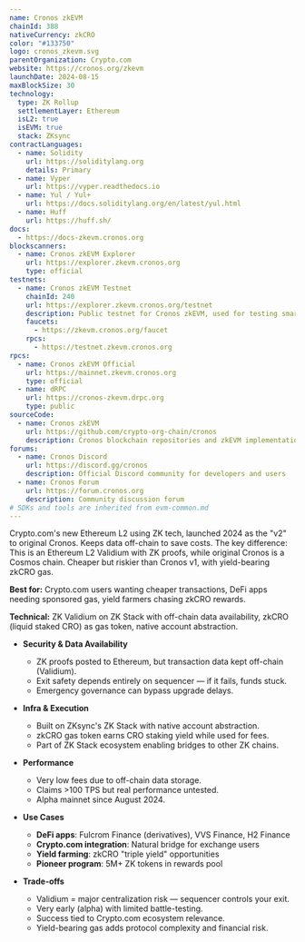 ```yaml
---
name: Cronos zkEVM
chainId: 388
nativeCurrency: zkCRO
color: "#133750"
logo: cronos_zkevm.svg
parentOrganization: Crypto.com
website: https://cronos.org/zkevm
launchDate: 2024-08-15
maxBlockSize: 30
technology:
  type: ZK Rollup
  settlementLayer: Ethereum
  isL2: true
  isEVM: true
  stack: ZKsync
contractLanguages:
  - name: Solidity
    url: https://soliditylang.org
    details: Primary
  - name: Vyper
    url: https://vyper.readthedocs.io
  - name: Yul / Yul+
    url: https://docs.soliditylang.org/en/latest/yul.html
  - name: Huff
    url: https://huff.sh/
docs:
  - https://docs-zkevm.cronos.org
blockscanners:
  - name: Cronos zkEVM Explorer
    url: https://explorer.zkevm.cronos.org
    type: official
testnets:
  - name: Cronos zkEVM Testnet
    chainId: 240
    url: https://explorer.zkevm.cronos.org/testnet
    description: Public testnet for Cronos zkEVM, used for testing smart contracts and dApps before mainnet deployment.
    faucets:
      - https://zkevm.cronos.org/faucet
    rpcs:
      - https://testnet.zkevm.cronos.org
rpcs:
  - name: Cronos zkEVM Official
    url: https://mainnet.zkevm.cronos.org
    type: official
  - name: dRPC
    url: https://cronos-zkevm.drpc.org
    type: public
sourceCode:
  - name: Cronos zkEVM
    url: https://github.com/crypto-org-chain/cronos
    description: Cronos blockchain repositories and zkEVM implementation
forums:
  - name: Cronos Discord
    url: https://discord.gg/cronos
    description: Official Discord community for developers and users
  - name: Cronos Forum
    url: https://forum.cronos.org
    description: Community discussion forum
# SDKs and tools are inherited from evm-common.md
---
```


Crypto.com's new Ethereum L2 using ZK tech, launched 2024 as the "v2" to original Cronos. Keeps data off-chain to save costs.
The key difference: This is an Ethereum L2 Validium with ZK proofs, while original Cronos is a Cosmos chain. Cheaper but riskier than Cronos v1, with yield-bearing zkCRO gas.

**Best for:** Crypto.com users wanting cheaper transactions, DeFi apps needing sponsored gas, yield farmers chasing zkCRO rewards.

**Technical:** ZK Validium on ZK Stack with off-chain data availability, zkCRO (liquid staked CRO) as gas token, native account abstraction.

- **Security & Data Availability**
  - ZK proofs posted to Ethereum, but transaction data kept off-chain (Validium).
  - Exit safety depends entirely on sequencer — if it fails, funds stuck.
  - Emergency governance can bypass upgrade delays.

- **Infra & Execution**
  - Built on ZKsync's ZK Stack with native account abstraction.
  - zkCRO gas token earns CRO staking yield while used for fees.
  - Part of ZK Stack ecosystem enabling bridges to other ZK chains.

- **Performance**
  - Very low fees due to off-chain data storage.
  - Claims >100 TPS but real performance untested.
  - Alpha mainnet since August 2024.

- **Use Cases**
  - **DeFi apps**: Fulcrom Finance (derivatives), VVS Finance, H2 Finance
  - **Crypto.com integration**: Natural bridge for exchange users
  - **Yield farming**: zkCRO "triple yield" opportunities
  - **Pioneer program**: 5M+ ZK tokens in rewards pool

- **Trade-offs**
  - Validium = major centralization risk — sequencer controls your exit.
  - Very early (alpha) with limited battle-testing.
  - Success tied to Crypto.com ecosystem relevance.
  - Yield-bearing gas adds protocol complexity and financial risk.
